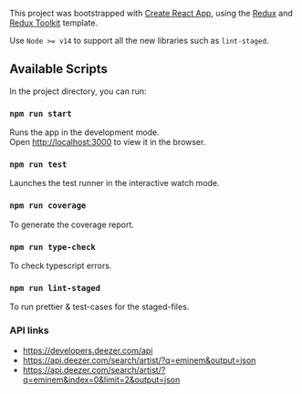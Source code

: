 This project was bootstrapped with [Create React App](https://github.com/facebook/create-react-app), using the [Redux](https://redux.js.org/) and [Redux Toolkit](https://redux-toolkit.js.org/) template.

Use `Node >= v14` to support all the new libraries such as `lint-staged`.
## Available Scripts

In the project directory, you can run:

### `npm run start`

Runs the app in the development mode.<br />
Open [http://localhost:3000](http://localhost:3000) to view it in the browser.

### `npm run test`

Launches the test runner in the interactive watch mode.

### `npm run coverage`

To generate the coverage report.
### `npm run type-check`

To check typescript errors.

### `npm run lint-staged`

To run prettier & test-cases for the staged-files.

### API links
  - https://developers.deezer.com/api
  - https://api.deezer.com/search/artist/?q=eminem&output=json
  - https://api.deezer.com/search/artist/?q=eminem&index=0&limit=2&output=json
